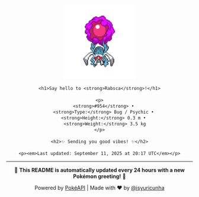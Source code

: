 <div align="center">
    <img src="https://raw.githubusercontent.com/PokeAPI/sprites/master/sprites/pokemon/954.png" width="200" height="200" alt="Rabsca">
    
    <h1>Say hello to <strong>Rabsca</strong>!</h1>
    
    <p>
        <strong>#954</strong> • 
        <strong>Type:</strong> Bug / Psychic • 
        <strong>Height:</strong> 0.3 m • 
        <strong>Weight:</strong> 3.5 kg
    </p>
    
    <h2>✨ Sending you good vibes! ✨</h2>
    
    <p><em>Last updated: September 11, 2025 at 20:17 UTC</em></p>
</div>

---

<div align="center">
    <p>🌟 <strong>This README is automatically updated every 24 hours with a new Pokémon greeting!</strong> 🌟</p>
    <p>Powered by <a href="https://pokeapi.co/">PokéAPI</a> | Made with ❤️ by <a href="https://github.com/isyuricunha">@isyuricunha</a></p>
</div>
